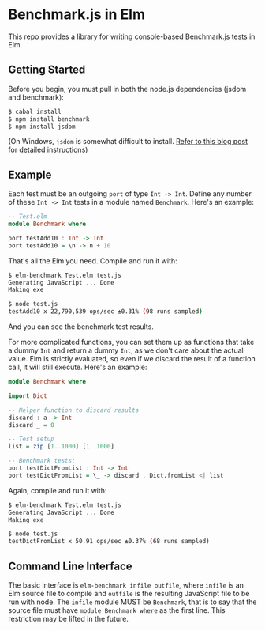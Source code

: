 Benchmark.js in Elm
=========

This repo provides a library for writing console-based Benchmark.js tests in
Elm.

Getting Started
---------------

Before you begin, you must pull in both the node.js dependencies (jsdom and benchmark):

```bash
$ cabal install
$ npm install benchmark
$ npm install jsdom
```

(On Windows, `jsdom` is somewhat difficult to install. [Refer to this blog post](http://www.steveworkman.com/node-js/2012/installing-jsdom-on-windows/) for detailed instructions)

Example
-------
Each test must be an outgoing `port` of type `Int -> Int`. Define any number
of these `Int -> Int` tests in a module named `Benchmark`. Here's an example:
```haskell
-- Test.elm
module Benchmark where

port testAdd10 : Int -> Int
port testAdd10 = \n -> n + 10
```
That's all the Elm you need. Compile and run it with:
```bash
$ elm-benchmark Test.elm test.js
Generating JavaScript ... Done
Making exe

$ node test.js
testAdd10 x 22,790,539 ops/sec ±0.31% (98 runs sampled)
```
And you can see the benchmark test results.

For more complicated functions, you can set them up as functions that take a dummy
`Int` and return a dummy `Int`, as we don't care about the actual value. Elm is
strictly evaluated, so even if we discard the result of a function call, it will
still execute. Here's an example:
```haskell
module Benchmark where

import Dict

-- Helper function to discard results
discard : a -> Int
discard _ = 0

-- Test setup
list = zip [1..1000] [1..1000]

-- Benchmark tests:
port testDictFromList : Int -> Int
port testDictFromList = \_ -> discard . Dict.fromList <| list
```
Again, compile and run it with:
```bash
$ elm-benchmark Test.elm test.js
Generating JavaScript ... Done
Making exe

$ node test.js
testDictFromList x 50.91 ops/sec ±0.37% (68 runs sampled)
```

Command Line Interface
----------------------
The basic interface is `elm-benchmark infile outfile`, where `infile` is an
Elm source file to compile and `outfile` is the resulting JavaScript
file to be run with node. The `infile` module MUST be `Benchmark`, 
that is to say that the source file must have `module Benchmark where` as 
the first line. This restriction may be lifted in the future.
